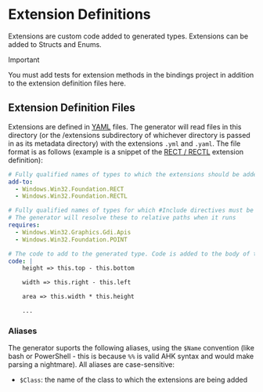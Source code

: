 # Extension Definitions

Extensions are custom code added to generated types. Extensions can be added to Structs and Enums.

> [!Important]
> You must add tests for extension methods in the bindings project in addition to the extension definition files here.

## Extension Definition Files
Extensions are defined in [YAML](https://yaml.org/) files. The generator will read files in this directory (or the /extensions subdirectory of whichever directory is passed in as its metadata directory) with the extensions `.yml` and `.yaml`. The file format is as follows (example is a snippet of the [RECT / RECTL](./RECT.yml) extension definition):
```yaml
# Fully qualified names of types to which the extensions should be added
add-to:
  - Windows.Win32.Foundation.RECT
  - Windows.Win32.Foundation.RECTL

# Fully qualified names of types for which #Include directives must be added
# The generator will resolve these to relative paths when it runs
requires:
  - Windows.Win32.Graphics.Gdi.Apis
  - Windows.Win32.Foundation.POINT

# The code to add to the generated type. Code is added to the body of the generated class
code: |
    height => this.top - this.bottom

    width => this.right - this.left

    area => this.width * this.height

    ...
```

### Aliases
The generator suports the following aliases, using the `$Name` convention (like bash or PowerShell - this is because `%%` is valid AHK syntax and would make parsing a nightmare). All aliases are case-sensitive:
- `$Class`: the name of the class to which the extensions are being added
